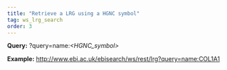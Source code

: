 ```yaml
---
title: "Retrieve a LRG using a HGNC symbol"
tag: ws_lrg_search
order: 3
---
```


<p>
  <b>Query:</b> ?query=name:<i>&lt;HGNC_symbol&gt;</i>
</p>
<p>
  <b>Example:</b> 
  <a href="http://www.ebi.ac.uk/ebisearch/ws/rest/lrg?query=name:COL1A1" target="_blank">http://www.ebi.ac.uk/ebisearch/ws/rest/lrg?query=name:COL1A1</a>
</p>